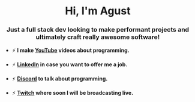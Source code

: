 <h1 align="center">Hi, I'm Agust</h1>
<h3 align="center">Just a full stack dev looking to make performant projects and ultimately craft really awesome software!</h3>

- ⚡ **I make <a href="https://www.youtube.com/channel/UC86aR_jiKs0b-qHWeQzX5Xw" target="blank">YouTube</a> videos about programming.**

- ⚡ **<a href="https://www.linkedin.com/in/agustin-fricke-888706248/" target="blank">LinkedIn</a> in case you want to offer me a job.**

- ⚡ **<a href="https://discord.com/invite/g9WyB7umjT" target="blank">Discord</a> to talk about programming.**

- ⚡ **<a href="https://www.twitch.tv/tech_con_agust" target="blank">Twitch</a> where soon I will be broadcasting live.**




